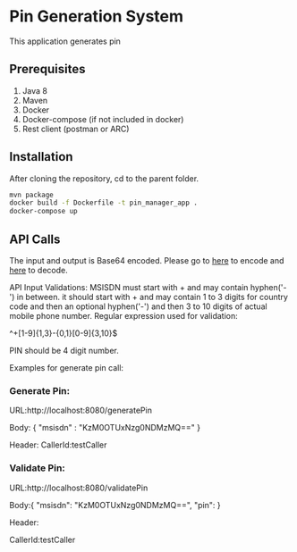 # Pin Generation System

This application generates pin 

## Prerequisites
1. Java 8
2. Maven
3. Docker
4. Docker-compose (if not included in docker)
5. Rest client (postman or ARC)

## Installation

After cloning the repository, cd to the parent folder.

```bash
mvn package
docker build -f Dockerfile -t pin_manager_app .
docker-compose up
```

## API Calls
The input and output is Base64 encoded.
Please go to [here](https://www.base64encode.org/) to encode and [here](https://www.base64decode.org/) to decode.

API Input Validations:
MSISDN must start with + and may contain hyphen('-') in between.
it should start with + and may contain 1 to 3 digits for country code and then an optional hyphen('-') and then 3 to 10 digits of actual mobile phone number.
Regular expression used for validation:

^\+[1-9]{1,3}\-{0,1}[0-9]{3,10}$

PIN should be 4 digit number.

Examples for generate pin call:

### Generate Pin:

URL:http://localhost:8080/generatePin

Body:
{
    "msisdn" :  "KzM0OTUxNzg0NDMzMQ=="
}

Header:
CallerId:testCaller

### Validate Pin:

URL:http://localhost:8080/validatePin

Body:{
    "msisdn": "KzM0OTUxNzg0NDMzMQ==",
    "pin": <Pin returned from previous call>
}

Header:

CallerId:testCaller

